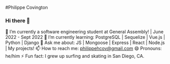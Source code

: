 #Philippe Covington


### Hi there 👋

🔭 I’m currently a software engineering student at General Assembly! | June 2022 - Sept 2022
🌱 I’m currently learning: PostgreSQL | Sequelize | Vue.js | Python | Django
💬 Ask me about: JS | Mongoose | Express | React | Node.js | My projects!
📫 How to reach me: philippehcov@gmail.com
😄 Pronouns: he/him
⚡ Fun fact: I grew up surfing and skating in San Diego, CA.
